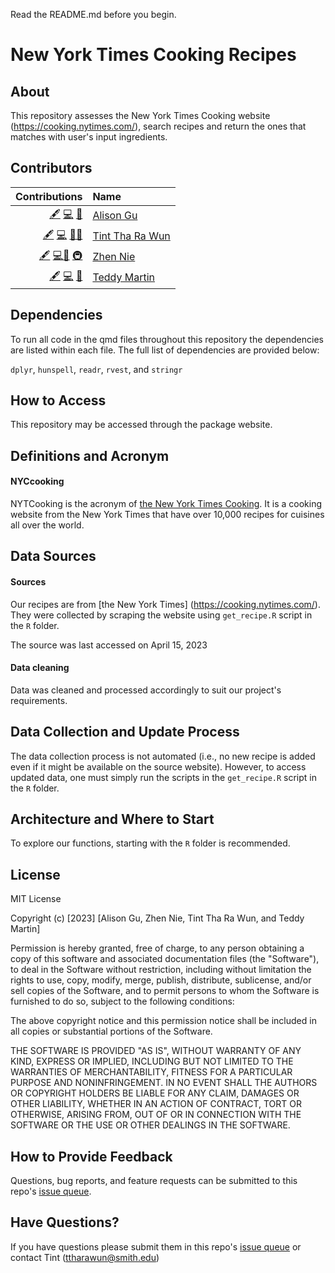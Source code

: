 Read the README.md before you begin. 

# New York Times Cooking Recipes

## About

This repository assesses the New York Times Cooking website (https://cooking.nytimes.com/), search recipes and return the ones that matches with user's input ingredients.

## Contributors

<!-- ALL-CONTRIBUTORS-LIST:START -->

|                                                Contributions | Name                                          |
|-----------------------------------------------------:|:-----------------|
| [🖋](# "Content") [💻](# "Code") [🤔](# "Ideas and Planning") | [Alison Gu](https://github.com/AlisonGu)      |
| [🖋](# "Content") [💻](# "Code") [🔣](# "Data")[📆](# "Project Management") | [Tint Tha Ra Wun](https://github.com/ttharawun)  |
| [🖋](# "Content") [💻](# "Code")[🔣](# "Data") [🚇](# "Infrastructure") | [Zhen Nie](https://github.com/Znie98)      |
| [🖋](# "Content") [💻](# "Code") [📆](# "Project Management") | [Teddy Martin](https://github.com/tkmartin25) |

<!-- ALL-CONTRIBUTORS-LIST:END -->

## Dependencies

To run all code in the qmd files throughout this repository the dependencies are listed within each file. The full list of dependencies are provided below:

`dplyr`, `hunspell`, `readr`, `rvest`, and `stringr` 

## How to Access

This repository may be accessed through the package website. 

## Definitions and Acronym

#### NYCcooking

NYTCooking is the acronym of [the New York Times Cooking](https://cooking.nytimes.com/). It is a cooking website from the New York Times that have over 10,000 recipes for cuisines all over the world. 

## Data Sources

#### Sources

Our recipes are from [the New York Times] (https://cooking.nytimes.com/). They were collected by scraping the website using `get_recipe.R` script in the `R` folder.

The source was last accessed on April 15, 2023

#### Data cleaning

Data was cleaned and processed accordingly to suit our project's requirements.  

## Data Collection and Update Process

The data collection process is not automated (i.e., no new recipe is added even if it might be available on the source website). However, to access updated data, one must simply run the scripts in the `get_recipe.R` script in the `R` folder.

## Architecture and Where to Start

To explore our functions, starting with the `R` folder is recommended. 
 
## License

MIT License

Copyright (c) [2023] [Alison Gu, Zhen Nie, Tint Tha Ra Wun, and Teddy Martin]

Permission is hereby granted, free of charge, to any person obtaining a copy
of this software and associated documentation files (the "Software"), to deal
in the Software without restriction, including without limitation the rights
to use, copy, modify, merge, publish, distribute, sublicense, and/or sell
copies of the Software, and to permit persons to whom the Software is
furnished to do so, subject to the following conditions:

The above copyright notice and this permission notice shall be included in all
copies or substantial portions of the Software.

THE SOFTWARE IS PROVIDED "AS IS", WITHOUT WARRANTY OF ANY KIND, EXPRESS OR
IMPLIED, INCLUDING BUT NOT LIMITED TO THE WARRANTIES OF MERCHANTABILITY,
FITNESS FOR A PARTICULAR PURPOSE AND NONINFRINGEMENT. IN NO EVENT SHALL THE
AUTHORS OR COPYRIGHT HOLDERS BE LIABLE FOR ANY CLAIM, DAMAGES OR OTHER
LIABILITY, WHETHER IN AN ACTION OF CONTRACT, TORT OR OTHERWISE, ARISING FROM,
OUT OF OR IN CONNECTION WITH THE SOFTWARE OR THE USE OR OTHER DEALINGS IN THE
SOFTWARE.

## How to Provide Feedback

Questions, bug reports, and feature requests can be submitted to this repo's [issue queue](https://github.com/Adv-R-Programming/final-project-nycooking/issues).

## Have Questions?

If you have questions please submit them in this repo's [issue queue](https://github.com/Adv-R-Programming/final-project-nycooking/issues) or contact Tint (ttharawun@smith.edu) 
